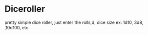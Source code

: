 # Diceroller
pretty simple dice roller, just enter the rolls,d, dice size
ex: 1d10, 3d8, ,10d100, etc
